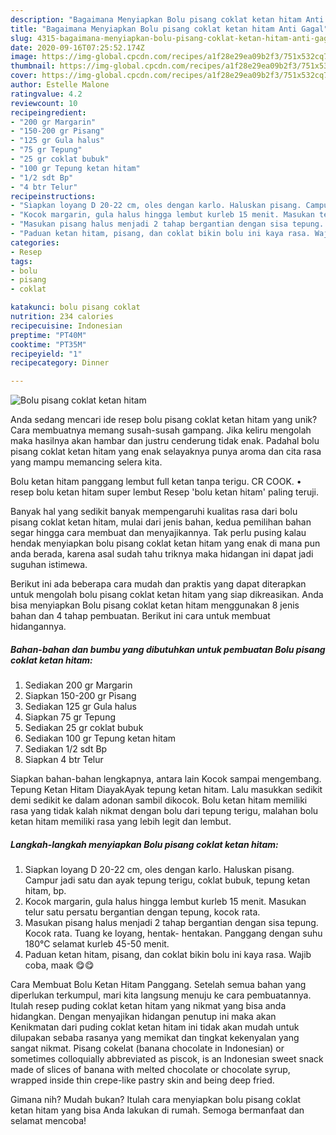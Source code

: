 ```yaml
---
description: "Bagaimana Menyiapkan Bolu pisang coklat ketan hitam Anti Gagal"
title: "Bagaimana Menyiapkan Bolu pisang coklat ketan hitam Anti Gagal"
slug: 4315-bagaimana-menyiapkan-bolu-pisang-coklat-ketan-hitam-anti-gagal
date: 2020-09-16T07:25:52.174Z
image: https://img-global.cpcdn.com/recipes/a1f28e29ea09b2f3/751x532cq70/bolu-pisang-coklat-ketan-hitam-foto-resep-utama.jpg
thumbnail: https://img-global.cpcdn.com/recipes/a1f28e29ea09b2f3/751x532cq70/bolu-pisang-coklat-ketan-hitam-foto-resep-utama.jpg
cover: https://img-global.cpcdn.com/recipes/a1f28e29ea09b2f3/751x532cq70/bolu-pisang-coklat-ketan-hitam-foto-resep-utama.jpg
author: Estelle Malone
ratingvalue: 4.2
reviewcount: 10
recipeingredient:
- "200 gr Margarin"
- "150-200 gr Pisang"
- "125 gr Gula halus"
- "75 gr Tepung"
- "25 gr coklat bubuk"
- "100 gr Tepung ketan hitam"
- "1/2 sdt Bp"
- "4 btr Telur"
recipeinstructions:
- "Siapkan loyang D 20-22 cm, oles dengan karlo. Haluskan pisang. Campur jadi satu dan ayak tepung terigu, coklat bubuk, tepung ketan hitam, bp."
- "Kocok margarin, gula halus hingga lembut kurleb 15 menit. Masukan telur satu persatu bergantian dengan tepung, kocok rata."
- "Masukan pisang halus menjadi 2 tahap bergantian dengan sisa tepung. Kocok rata. Tuang ke loyang, hentak- hentakan. Panggang dengan suhu 180°C selamat kurleb 45-50 menit."
- "Paduan ketan hitam, pisang, dan coklat bikin bolu ini kaya rasa. Wajib coba, maak 😋😋"
categories:
- Resep
tags:
- bolu
- pisang
- coklat

katakunci: bolu pisang coklat 
nutrition: 234 calories
recipecuisine: Indonesian
preptime: "PT40M"
cooktime: "PT35M"
recipeyield: "1"
recipecategory: Dinner

---
```



![Bolu pisang coklat ketan hitam](https://img-global.cpcdn.com/recipes/a1f28e29ea09b2f3/751x532cq70/bolu-pisang-coklat-ketan-hitam-foto-resep-utama.jpg)

Anda sedang mencari ide resep bolu pisang coklat ketan hitam yang unik? Cara membuatnya memang susah-susah gampang. Jika keliru mengolah maka hasilnya akan hambar dan justru cenderung tidak enak. Padahal bolu pisang coklat ketan hitam yang enak selayaknya punya aroma dan cita rasa yang mampu memancing selera kita.

Bolu ketan hitam panggang lembut full ketan tanpa terigu. CR COOK. • resep bolu ketan hitam super lembut Resep &#39;bolu ketan hitam&#39; paling teruji.

Banyak hal yang sedikit banyak mempengaruhi kualitas rasa dari bolu pisang coklat ketan hitam, mulai dari jenis bahan, kedua pemilihan bahan segar hingga cara membuat dan menyajikannya. Tak perlu pusing kalau hendak menyiapkan bolu pisang coklat ketan hitam yang enak di mana pun anda berada, karena asal sudah tahu triknya maka hidangan ini dapat jadi suguhan istimewa.


Berikut ini ada beberapa cara mudah dan praktis yang dapat diterapkan untuk mengolah bolu pisang coklat ketan hitam yang siap dikreasikan. Anda bisa menyiapkan Bolu pisang coklat ketan hitam menggunakan 8 jenis bahan dan 4 tahap pembuatan. Berikut ini cara untuk membuat hidangannya.

<!--inarticleads1-->

##### Bahan-bahan dan bumbu yang dibutuhkan untuk pembuatan Bolu pisang coklat ketan hitam:

1. Sediakan 200 gr Margarin
1. Siapkan 150-200 gr Pisang
1. Sediakan 125 gr Gula halus
1. Siapkan 75 gr Tepung
1. Sediakan 25 gr coklat bubuk
1. Sediakan 100 gr Tepung ketan hitam
1. Sediakan 1/2 sdt Bp
1. Siapkan 4 btr Telur


Siapkan bahan-bahan lengkapnya, antara lain Kocok sampai mengembang. Tepung Ketan Hitam DiayakAyak tepung ketan hitam. Lalu masukkan sedikit demi sedikit ke dalam adonan sambil dikocok. Bolu ketan hitam memiliki rasa yang tidak kalah nikmat dengan bolu dari tepung terigu, malahan bolu ketan hitam memiliki rasa yang lebih legit dan lembut. 

<!--inarticleads2-->

##### Langkah-langkah menyiapkan Bolu pisang coklat ketan hitam:

1. Siapkan loyang D 20-22 cm, oles dengan karlo. Haluskan pisang. Campur jadi satu dan ayak tepung terigu, coklat bubuk, tepung ketan hitam, bp.
1. Kocok margarin, gula halus hingga lembut kurleb 15 menit. Masukan telur satu persatu bergantian dengan tepung, kocok rata.
1. Masukan pisang halus menjadi 2 tahap bergantian dengan sisa tepung. Kocok rata. Tuang ke loyang, hentak- hentakan. Panggang dengan suhu 180°C selamat kurleb 45-50 menit.
1. Paduan ketan hitam, pisang, dan coklat bikin bolu ini kaya rasa. Wajib coba, maak 😋😋


Cara Membuat Bolu Ketan Hitam Panggang. Setelah semua bahan yang diperlukan terkumpul, mari kita langsung menuju ke cara pembuatannya. Itulah resep puding coklat ketan hitam yang nikmat yang bisa anda hidangkan. Dengan menyajikan hidangan penutup ini maka akan Kenikmatan dari puding coklat ketan hitam ini tidak akan mudah untuk dilupakan sebaba rasanya yang memikat dan tingkat kekenyalan yang sangat nikmat. Pisang cokelat (banana chocolate in Indonesian) or sometimes colloquially abbreviated as piscok, is an Indonesian sweet snack made of slices of banana with melted chocolate or chocolate syrup, wrapped inside thin crepe-like pastry skin and being deep fried. 

Gimana nih? Mudah bukan? Itulah cara menyiapkan bolu pisang coklat ketan hitam yang bisa Anda lakukan di rumah. Semoga bermanfaat dan selamat mencoba!
